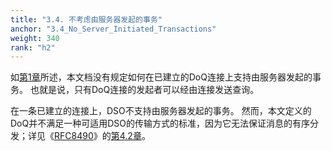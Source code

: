 ```yaml
---
title: "3.4. 不考虑由服务器发起的事务"
anchor: "3.4_No_Server_Initiated_Transactions"
weight: 340
rank: "h2"
---
```


如[第1章]()所述，本文档没有规定如何在已建立的DoQ连接上支持由服务器发起的事务。
也就是说，只有DoQ连接的发起者可以经由连接发送查询。

在一条已建立的连接上，DSO不支持由服务器发起的事务。
然而，本文定义的DoQ并不满足一种可适用DSO的传输方式的标准，因为它无法保证消息的有序分发；详见《[RFC8490]()》的[第4.2章]()。
